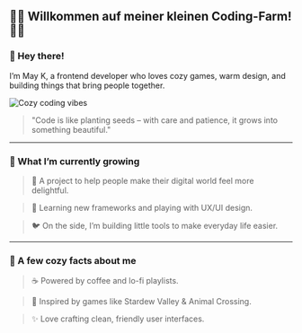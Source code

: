 ## 🧺🍂 Willkommen auf meiner kleinen Coding-Farm! 🍂🌾


### 🌻 Hey there!  

I’m May K, a frontend developer who loves cozy games, warm design, and building things that bring people together.



![Cozy coding vibes](https://media.giphy.com/media/v1.Y2lkPTc5MGI3NjExMndwb3owcXdvYXV1d2kzbHdsdWg3eXNnMHA5bWJkbmducWU0aTdseiZlcD12MV9naWZzX3NlYXJjaCZjdD1n/VFHa3Kg39gFLVbinN1/giphy.gif)




>"Code is like planting seeds – with care and patience, it grows into something beautiful."

---

### 🧺 What I’m currently growing  

> 🌱 A project to help people make their digital world feel more delightful.  

> 🍯 Learning new frameworks and playing with UX/UI design.  

> 🐦 On the side, I’m building little tools to make everyday life easier.

---

### 🌱 A few cozy facts about me  

> ☕ Powered by coffee and lo-fi playlists.  

> 🌼 Inspired by games like Stardew Valley & Animal Crossing.  

> ✨ Love crafting clean, friendly user interfaces.

